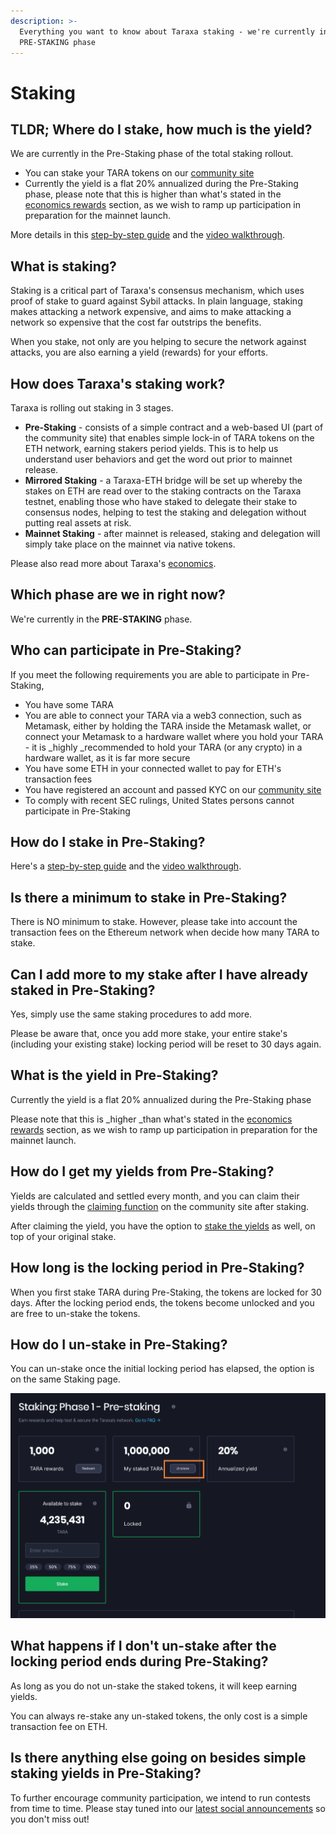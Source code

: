 ```yaml
---
description: >-
  Everything you want to know about Taraxa staking - we're currently in:
  PRE-STAKING phase
---
```


# Staking

## TLDR; Where do I stake, how much is the yield? 

We are currently in the Pre-Staking phase of the total staking rollout. 

* You can stake your TARA tokens on our [community site](https://www.taraxa.io/staking)
* Currently the yield is a flat 20% annualized during the Pre-Staking phase, please note that this is higher than what's stated in the [economics rewards](../tech-whitepaper/economic-model.md#5-5-rewards) section, as we wish to ramp up participation in preparation for the mainnet launch.

More details in this [step-by-step guide](https://medium.com/taraxa-project/how-to-stake-your-tara-a-step-by-step-guide-a03b72dd519e) and the [video walkthrough](https://youtu.be/7ZrzxsEcqps). 

## What is staking?

Staking is a critical part of Taraxa's consensus mechanism, which uses proof of stake to guard against Sybil attacks. In plain language, staking makes attacking a network expensive, and aims to make attacking a network so expensive that the cost far outstrips the benefits. 

When you stake, not only are you helping to secure the network against attacks, you are also earning a yield (rewards) for your efforts. 

## How does Taraxa's staking work? 

Taraxa is rolling out staking in 3 stages. 

* **Pre-Staking** - consists of a simple contract and a web-based UI (part of the community site) that enables simple lock-in of TARA tokens on the ETH network, earning stakers period yields. This is to help us understand user behaviors and get the word out prior to mainnet release. 
* **Mirrored Staking** - a Taraxa-ETH bridge will be set up whereby the stakes on ETH are read over to the staking contracts on the Taraxa testnet, enabling those who have staked to delegate their stake to consensus nodes, helping to test the staking and delegation without putting real assets at risk. 
* **Mainnet Staking** - after mainnet is released, staking and delegation will simply take place on the mainnet via native tokens. 

Please also read more about Taraxa's [economics](../tech-whitepaper/economic-model.md). 

## Which phase are we in right now? 

We're currently in the **PRE-STAKING** phase. 

## Who can participate in Pre-Staking? 

If you meet the following requirements you are able to participate in Pre-Staking, 

* You have some TARA
* You are able to connect your TARA via a web3 connection, such as Metamask, either by holding the TARA inside the Metamask wallet, or connect your Metamask to a hardware wallet where you hold your TARA - it is _highly _recommended to hold your TARA (or any crypto) in a hardware wallet, as it is far more secure
* You have some ETH in your connected wallet to pay for ETH's transaction fees 
* You have registered an account and passed KYC on our [community site](https://community.taraxa.io)
* To comply with recent SEC rulings, United States persons cannot participate in Pre-Staking

## How do I stake in Pre-Staking? 

Here's a [step-by-step guide](https://medium.com/taraxa-project/how-to-stake-your-tara-a-step-by-step-guide-a03b72dd519e) and the [video walkthrough](https://youtu.be/7ZrzxsEcqps).

## Is there a minimum to stake in Pre-Staking? 

There is NO minimum to stake. However, please take into account the transaction fees on the Ethereum network when decide how many TARA to stake. 

## Can I add more to my stake after I have already staked in Pre-Staking? 

Yes, simply use the same staking procedures to add more. 

Please be aware that, once you add more stake, your entire stake's (including your existing stake) locking period will be reset to 30 days again. 

## What is the yield in Pre-Staking? 

Currently the yield is a flat 20% annualized during the Pre-Staking phase

Please note that this is _higher _than what's stated in the [economics rewards](../tech-whitepaper/economic-model.md#5-5-rewards) section, as we wish to ramp up participation in preparation for the mainnet launch.

## How do I get my yields from Pre-Staking? 

Yields are calculated and settled every month, and you can claim their yields through the [claiming function](https://claim.taraxa.io) on the community site after staking. 

After claiming the yield, you have the option to [stake the yields](https://www.taraxa.io/staking) as well, on top of your original stake. 

## How long is the locking period in Pre-Staking? 

When you first stake TARA during Pre-Staking, the tokens are locked for 30 days. After the locking period ends, the tokens become unlocked and you are free to un-stake the tokens. 

## How do I un-stake in Pre-Staking? 

You can un-stake once the initial locking period has elapsed, the option is on the same Staking page. 

![Figure: Un-staking button](../.gitbook/assets/Picture1.png)

## What happens if I don't un-stake after the locking period ends during Pre-Staking? 

As long as you do not un-stake the staked tokens, it will keep earning yields.

You can always re-stake any un-staked tokens, the only cost is a simple transaction fee on ETH. 

## Is there anything else going on besides simple staking yields in Pre-Staking? 

To further encourage community participation, we intend to run contests from time to time. Please stay tuned into our [latest social announcements](https://taraxa.io/latest) so you don't miss out! 

